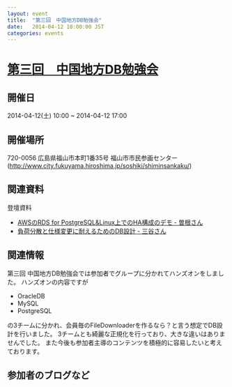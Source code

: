```yaml
---
layout: event
title:  "第三回　中国地方DB勉強会"
date:   2014-04-12 10:00:00 JST
categories: events
---
```


# [第三回　中国地方DB勉強会](http://dbstudychugoku.doorkeeper.jp/events/9698)

## 開催日

2014-04-12(土) 10:00 ~ 2014-04-12 17:00

## 開催場所

720-0056 広島県福山市本町1番35号 福山市市民参画センター(http://www.city.fukuyama.hiroshima.jp/soshiki/shiminsankaku/)

## 関連資料

登壇資料


* [AWSのRDS for PostgreSQL&Linux上でのHA構成のデモ - 曽根さん](http://www.slideshare.net/SoudaiSone/db-34069118)
* [負荷分散と仕様変更に耐えるためのDB設計 - 三谷さん](/pdf/DBWorkshop.pdf)

## 関連情報

第三回 中国地方DB勉強会では参加者でグループに分かれてハンズオンをしました。
ハンズオンの内容ですが

* OracleDB
* MySQL
* PostgreSQL

の3チームに分かれ、会員毎のFileDownloaderを作るなら？と言う想定でDB設計を行いました。
3チームとも綺麗な正規化を行っており、大きな違いはありませんでした。
また今後も参加者主導のコンテンツを積極的に容易したいと考えております。

## 参加者のブログなど
